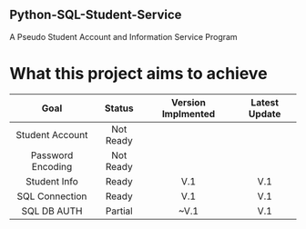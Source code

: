 ## Python-SQL-Student-Service
 A Pseudo Student Account and Information Service Program

# What this project aims to achieve 
|        Goal       |   Status   |  Version Implmented  | Latest Update |
|        :---:      |    :---:   |         :---:        |      :---:    |
|  Student Account  |  Not Ready |                      |               |
| Password Encoding |  Not Ready |                      |               |
|    Student Info   |    Ready   |          V.1         |      V.1      |
|   SQL Connection  |    Ready   |          V.1         |      V.1      |
|    SQL DB AUTH    |   Partial  |         ~V.1         |      V.1      |
